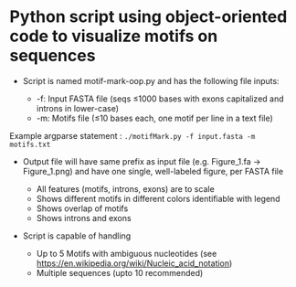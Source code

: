 # Python script using object-oriented code to visualize motifs on sequences

- Script is named motif-mark-oop.py and has the following file inputs: 

    - -f: Input FASTA file (seqs ≤1000 bases with exons capitalized and introns in lower-case)
    - -m: Motifs file (≤10 bases each, one motif per line in a text file)

Example argparse statement : 
            `./motifMark.py -f input.fasta -m motifs.txt`

- Output file will have same prefix as input file (e.g. Figure_1.fa -> Figure_1.png) and have one single, well-labeled figure, per FASTA file
    - All features (motifs, introns, exons) are to scale
    - Shows different motifs in different colors identifiable with legend
    - Shows overlap of motifs 
    - Shows introns and exons
  

- Script is capable of handling
    - Up to 5 Motifs with ambiguous nucleotides (see https://en.wikipedia.org/wiki/Nucleic_acid_notation)
    - Multiple sequences (upto 10 recommended)



